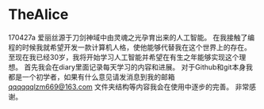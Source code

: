 # TheAlice
170427a
爱丽丝源于刀剑神域中由灵魂之光孕育出来的人工智能。
在我接触了编程的时候我就希望开发一款计算机人格，使他能够代替我在这个世界上的存在。
至现在我已经30岁，我将开始学习人工智能并希望在有生之年能够实现这个理想。
首先我会在diary里面记录每天学习的内容和进展。
对于Github和git本身我都是一个初学者，如果有什么意见请发消息到我的邮箱
qqqqqqlzm669@163.com
文件夹结构等内容我会在使用中逐步的完善。
非常感谢。
